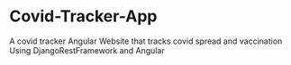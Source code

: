 # Covid-Tracker-App
A covid tracker Angular Website that tracks covid spread and vaccination 
Using DjangoRestFramework and Angular
